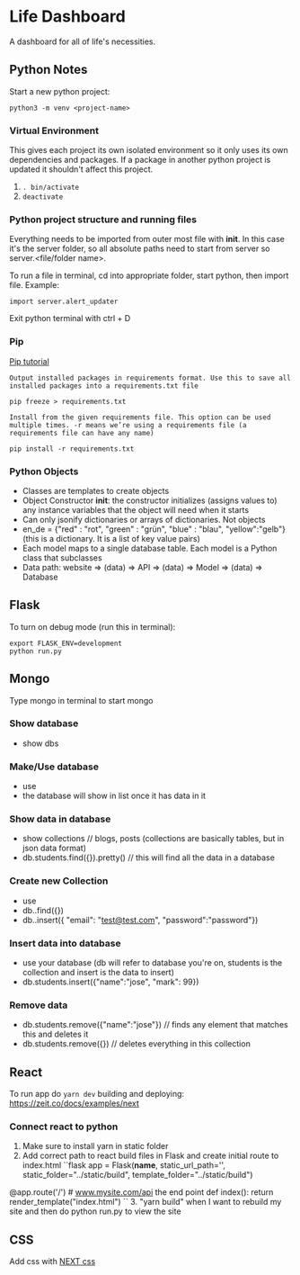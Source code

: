 # Life Dashboard
A dashboard for all of life's necessities.

## Python Notes
Start a new python project:
```
python3 -m venv <project-name>
```

### Virtual Environment
This gives each project its own isolated environment so it only uses its own dependencies and packages. If a package in another python project is updated it shouldn't affect this project.

1. `. bin/activate`
2. `deactivate`

### Python project structure and running files
Everything needs to be imported from outer most file with __init__. In this case it's the server folder, so all absolute paths need to start from server so server.<file/folder name>.

To run a file in terminal, cd into appropriate folder, start python, then import file.
Example:
```
import server.alert_updater
```

Exit python terminal with ctrl + D

### Pip
[Pip tutorial](https://www.youtube.com/watch?v=U2ZN104hIcc)
```
Output installed packages in requirements format. Use this to save all installed packages into a requirements.txt file

pip freeze > requirements.txt
```

```
Install from the given requirements file. This option can be used multiple times. -r means we’re using a requirements file (a requirements file can have any name)

pip install -r requirements.txt
```

### Python Objects
- Classes are templates to create objects
- Object Constructor __init__: the constructor initializes (assigns values to) any instance variables that the object will need when it starts
- Can only jsonify dictionaries or arrays of dictionaries. Not objects
- en_de = {"red" : "rot", "green" : "grün", "blue" : "blau", "yellow":"gelb"} (this is a dictionary. It is a list of key value pairs)
- Each model maps to a single database table. Each model is a Python class that subclasses
- Data path: website => (data) => API => (data) => Model => (data) => Database

## Flask
To turn on debug mode (run this in terminal):
```
export FLASK_ENV=development
python run.py
```

## Mongo
Type mongo in terminal to start mongo
### Show database
- show dbs

### Make/Use database
- use <database name>
- the database will show in list once it has data in it

### Show data in database
- show collections // blogs, posts (collections are basically tables, but in json data format)
- db.students.find({}).pretty() // this will find all the data in a database

### Create new Collection
- use <database name>
- db.<new collection name>.find({})
- db.<new collection name>.insert({ "email": "test@test.com", "password":"password"})

### Insert data into database
- use your database (db will refer to database you're on, students is the collection and insert is the data to insert)
- db.students.insert({"name":"jose", "mark": 99})

### Remove data
- db.students.remove({"name":"jose"}) // finds any element that matches this and deletes it
- db.students.remove({}) // deletes everything in this collection

## React
To run app do ```yarn dev```
building and deploying: https://zeit.co/docs/examples/next
### Connect react to python
1. Make sure to install yarn in static folder
2. Add correct path to react build files in Flask and create initial route to index.html
``flask app = Flask(__name__, static_url_path='', static_folder="../static/build", template_folder="../static/build")

@app.route('/') # www.mysite.com/api the end point
def index():
    return render_template("index.html")
``
3. "yarn build" when I want to rebuild my site and then do python run.py to view the site

## CSS
Add css with [NEXT css](https://github.com/zeit/next-plugins/tree/master/packages/next-sass)

